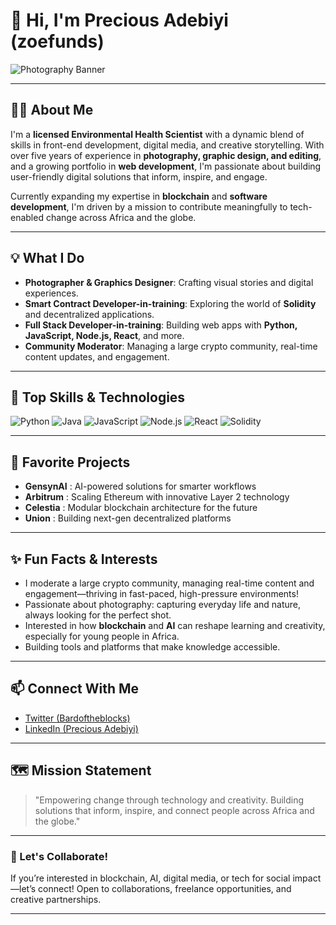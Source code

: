 # 👋 Hi, I'm Precious Adebiyi (zoefunds)

![Photography Banner](https://images.unsplash.com/photo-1465101162946-4377e57745c3?auto=format&fit=crop&w=1350&q=80)

---

## 🧑‍💻 About Me

I'm a **licensed Environmental Health Scientist** with a dynamic blend of skills in front-end development, digital media, and creative storytelling. With over five years of experience in **photography, graphic design, and editing**, and a growing portfolio in **web development**, I'm passionate about building user-friendly digital solutions that inform, inspire, and engage.

Currently expanding my expertise in **blockchain** and **software development**, I'm driven by a mission to contribute meaningfully to tech-enabled change across Africa and the globe.

---

## 💡 What I Do

- **Photographer & Graphics Designer**: Crafting visual stories and digital experiences.
- **Smart Contract Developer-in-training**: Exploring the world of **Solidity** and decentralized applications.
- **Full Stack Developer-in-training**: Building web apps with **Python, JavaScript, Node.js, React**, and more.
- **Community Moderator**: Managing a large crypto community, real-time content updates, and engagement.

---

## 🌟 Top Skills & Technologies

![Python](https://img.shields.io/badge/-Python-black?style=flat-square&logo=python)
![Java](https://img.shields.io/badge/-Java-black?style=flat-square&logo=java)
![JavaScript](https://img.shields.io/badge/-JavaScript-black?style=flat-square&logo=javascript)
![Node.js](https://img.shields.io/badge/-Node.js-black?style=flat-square&logo=node.js)
![React](https://img.shields.io/badge/-React-black?style=flat-square&logo=react)
![Solidity](https://img.shields.io/badge/-Solidity-black?style=flat-square&logo=ethereum)

---

## 🚀 Favorite Projects

- **GensynAI** : AI-powered solutions for smarter workflows
- **Arbitrum** : Scaling Ethereum with innovative Layer 2 technology
- **Celestia** : Modular blockchain architecture for the future
- **Union** : Building next-gen decentralized platforms

---

## ✨ Fun Facts & Interests

- I moderate a large crypto community, managing real-time content and engagement—thriving in fast-paced, high-pressure environments!
- Passionate about photography: capturing everyday life and nature, always looking for the perfect shot.
- Interested in how **blockchain** and **AI** can reshape learning and creativity, especially for young people in Africa.
- Building tools and platforms that make knowledge accessible.

---

## 📫 Connect With Me

- [Twitter (Bardoftheblocks)](https://x.com/Bardoftheblocks)
- [LinkedIn (Precious Adebiyi)](https://www.linkedin.com/in/precious-adebiyi/)

---

## 🗺️ Mission Statement

> "Empowering change through technology and creativity. Building solutions that inform, inspire, and connect people across Africa and the globe."

---

### 🧭 Let's Collaborate!

If you’re interested in blockchain, AI, digital media, or tech for social impact—let’s connect! Open to collaborations, freelance opportunities, and creative partnerships.

---

<!--
**zoefunds/zoefunds** is a ✨ special ✨ repository because its `README.md` (this file) appears on your GitHub profile.
-->
